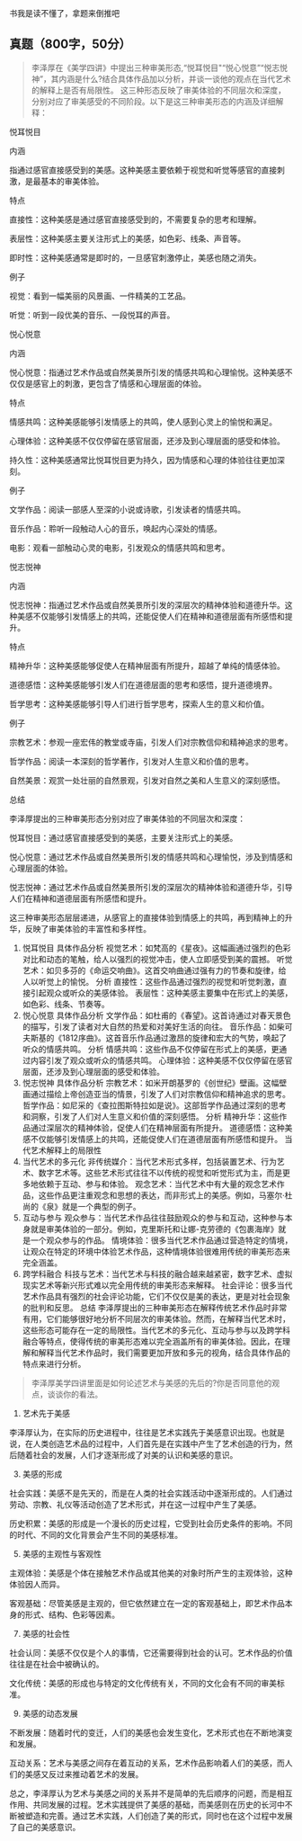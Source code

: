书我是读不懂了，拿题来倒推吧
## 真题（800字，50分）
> 李泽厚在《美学四讲》中提出三种审美形态,“悦耳悦目"“悦心悦意”“悦志悦神”，其内涵是什么?结合具体作品加以分析，并谈一谈他的观点在当代艺术的解释上是否有局限性。
这三种形态反映了审美体验的不同层次和深度，分别对应了审美感受的不同阶段。以下是这三种审美形态的内涵及详细解释：

悦耳悦目
   
内涵

指通过感官直接感受到的美感。这种美感主要依赖于视觉和听觉等感官的直接刺激，是最基本的审美体验。

特点

直接性：这种美感是通过感官直接感受到的，不需要复杂的思考和理解。

表层性：这种美感主要关注形式上的美感，如色彩、线条、声音等。

即时性：这种美感通常是即时的，一旦感官刺激停止，美感也随之消失。

例子

视觉：看到一幅美丽的风景画、一件精美的工艺品。

听觉：听到一段优美的音乐、一段悦耳的声音。

悦心悦意
   
内涵

悦心悦意：指通过艺术作品或自然美景所引发的情感共鸣和心理愉悦。这种美感不仅仅是感官上的刺激，更包含了情感和心理层面的体验。

特点

情感共鸣：这种美感能够引发情感上的共鸣，使人感到心灵上的愉悦和满足。

心理体验：这种美感不仅仅停留在感官层面，还涉及到心理层面的感受和体验。

持久性：这种美感通常比悦耳悦目更为持久，因为情感和心理的体验往往更加深刻。

例子

文学作品：阅读一部感人至深的小说或诗歌，引发读者的情感共鸣。

音乐作品：聆听一段触动人心的音乐，唤起内心深处的情感。

电影：观看一部触动心灵的电影，引发观众的情感共鸣和思考。

悦志悦神
   
内涵

悦志悦神：指通过艺术作品或自然美景所引发的深层次的精神体验和道德升华。这种美感不仅能够引发情感上的共鸣，还能促使人们在精神和道德层面有所感悟和提升。

特点

精神升华：这种美感能够促使人在精神层面有所提升，超越了单纯的情感体验。

道德感悟：这种美感能够引发人们在道德层面的思考和感悟，提升道德境界。

哲学思考：这种美感能够引导人们进行哲学思考，探索人生的意义和价值。

例子

宗教艺术：参观一座宏伟的教堂或寺庙，引发人们对宗教信仰和精神追求的思考。

哲学作品：阅读一本深刻的哲学著作，引发对人生意义和价值的思考。

自然美景：观赏一处壮丽的自然景观，引发对自然之美和人生意义的深刻感悟。

总结

李泽厚提出的三种审美形态分别对应了审美体验的不同层次和深度：

悦耳悦目：通过感官直接感受到的美感，主要关注形式上的美感。

悦心悦意：通过艺术作品或自然美景所引发的情感共鸣和心理愉悦，涉及到情感和心理层面的体验。

悦志悦神：通过艺术作品或自然美景所引发的深层次的精神体验和道德升华，引导人们在精神和道德层面有所感悟和提升。

这三种审美形态层层递进，从感官上的直接体验到情感上的共鸣，再到精神上的升华，反映了审美体验的丰富性和多样性。

1. 悦耳悦目
具体作品分析
视觉艺术：如梵高的《星夜》。这幅画通过强烈的色彩对比和动态的笔触，给人以强烈的视觉冲击，使人立即感受到美的震撼。
听觉艺术：如贝多芬的《命运交响曲》。这首交响曲通过强有力的节奏和旋律，给人以听觉上的愉悦。
分析
直接性：这些作品通过强烈的视觉和听觉刺激，直接引起观众或听众的美感体验。
表层性：这种美感主要集中在形式上的美感，如色彩、线条、节奏等。
2. 悦心悦意
具体作品分析
文学作品：如杜甫的《春望》。这首诗通过对春天景色的描写，引发了读者对大自然的热爱和对美好生活的向往。
音乐作品：如柴可夫斯基的《1812序曲》。这首音乐作品通过激昂的旋律和宏大的气势，唤起了听众的情感共鸣。
分析
情感共鸣：这些作品不仅停留在形式上的美感，更通过内容引发了观众或听众的情感共鸣。
心理体验：这种美感不仅仅停留在感官层面，还涉及到心理层面的感受和体验。
3. 悦志悦神
具体作品分析
宗教艺术：如米开朗基罗的《创世纪》壁画。这幅壁画通过描绘上帝创造亚当的情景，引发了人们对宗教信仰和精神追求的思考。
哲学作品：如尼采的《查拉图斯特拉如是说》。这部哲学作品通过深刻的思考和洞察，引发了人们对人生意义和价值的深刻感悟。
分析
精神升华：这些作品通过深层次的精神体验，促使人们在精神层面有所提升。
道德感悟：这种美感不仅能够引发情感上的共鸣，还能促使人们在道德层面有所感悟和提升。
当代艺术解释上的局限性
1. 当代艺术的多元化
非传统媒介：当代艺术形式多样，包括装置艺术、行为艺术、数字艺术等。这些艺术形式往往不以传统的视觉和听觉形式为主，而是更多地依赖于互动、参与和体验。
观念艺术：当代艺术中有大量的观念艺术作品，这些作品更注重观念和思想的表达，而非形式上的美感。例如，马塞尔·杜尚的《泉》就是一个典型的例子。
2. 互动与参与
观众参与：当代艺术作品往往鼓励观众的参与和互动，这种参与本身就是审美体验的一部分。例如，克里斯托和让娜-克劳德的《包裹海岸》就是一个观众参与的作品。
情境体验：很多当代艺术作品通过营造特定的情境，让观众在特定的环境中体验艺术作品，这种情境体验很难用传统的审美形态来完全涵盖。
3. 跨学科融合
科技与艺术：当代艺术与科技的融合越来越紧密，数字艺术、虚拟现实艺术等新兴形式难以完全用传统的审美形态来解释。
社会评论：很多当代艺术作品具有强烈的社会评论功能，它们不仅仅是美的表达，更是对社会现象的批判和反思。
总结
李泽厚提出的三种审美形态在解释传统艺术作品时非常有用，它们能够很好地分析不同层次的审美体验。然而，在解释当代艺术时，这些形态可能存在一定的局限性。当代艺术的多元化、互动与参与以及跨学科融合等特点，使得传统的审美形态难以完全涵盖所有的审美体验。因此，在理解和解释当代艺术作品时，我们需要更加开放和多元的视角，结合具体作品的特点来进行分析。

> 李泽厚美学四讲里面是如何论述艺术与美感的先后的?你是否同意他的观点，谈谈你的看法。

1. 艺术先于美感
   
李泽厚认为，在实际的历史进程中，往往是艺术实践先于美感意识出现。也就是说，在人类创造艺术品的过程中，人们首先是在实践中产生了艺术创造的行为，然后随着社会的发展，人们才逐渐形成了对美的认识和美感的意识。

3. 美感的形成
   
社会实践：美感不是先天的，而是在人类的社会实践活动中逐渐形成的。人们通过劳动、宗教、礼仪等活动创造了艺术形式，并在这一过程中产生了美感。

历史积累：美感的形成是一个漫长的历史过程，它受到社会历史条件的影响。不同的时代、不同的文化背景会产生不同的美感标准。

5. 美感的主观性与客观性
   
主观体验：美感是个体在接触艺术作品或其他美的对象时所产生的主观体验，这种体验因人而异。

客观基础：尽管美感是主观的，但它依然建立在一定的客观基础上，即艺术作品本身的形式、结构、色彩等因素。

7. 美感的社会性
   
社会认同：美感不仅仅是个人的事情，它还需要得到社会的认可。艺术作品的价值往往是在社会中被确认的。

文化传统：美感的形成也与特定的文化传统有关，不同的文化会有不同的审美标准。

9. 美感的动态发展
    
不断发展：随着时代的变迁，人们的美感也会发生变化，艺术形式也在不断地演变和发展。

互动关系：艺术与美感之间存在着互动的关系，艺术作品影响着人们的美感，而人们的美感又反过来推动着艺术的发展。

总之，李泽厚认为艺术与美感之间的关系并不是简单的先后顺序的问题，而是相互作用、共同发展的过程。艺术实践提供了美感的基础，而美感则在历史的长河中不断被塑造和完善。通过艺术实践，人们创造了美的形式，同时也在这个过程中发展了自己的美感意识。
